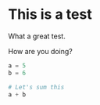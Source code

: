 # This is a test

What a great test.

How are you doing?

```python
a = 5
b = 6

# Let's sum this
a + b
```
